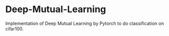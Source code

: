 # Deep-Mutual-Learning
Implementation of Deep Mutual Learning by Pytorch to do classification on cifar100.

